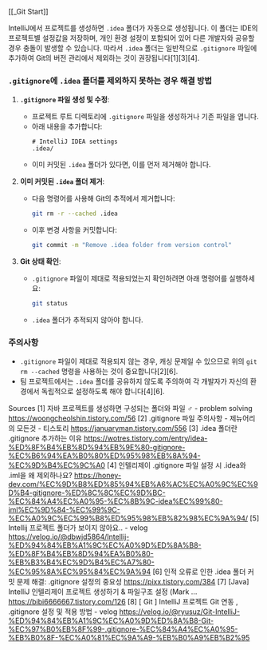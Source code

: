 [[_Git Start]]

IntelliJ에서 프로젝트를 생성하면 `.idea` 폴더가 자동으로 생성됩니다. 이 폴더는 IDE의 프로젝트별 설정값을 저장하며, 개인 환경 설정이 포함되어 있어 다른 개발자와 공유할 경우 충돌이 발생할 수 있습니다. 따라서 `.idea` 폴더는 일반적으로 `.gitignore` 파일에 추가하여 Git의 버전 관리에서 제외하는 것이 권장됩니다[1][3][4].

### `.gitignore`에 `.idea` 폴더를 제외하지 못하는 경우 해결 방법
1. **`.gitignore` 파일 생성 및 수정**:
   - 프로젝트 루트 디렉토리에 `.gitignore` 파일을 생성하거나 기존 파일을 엽니다.
   - 아래 내용을 추가합니다:
     ```
     # IntelliJ IDEA settings
     .idea/
     ```
   - 이미 커밋된 `.idea` 폴더가 있다면, 이를 먼저 제거해야 합니다.

2. **이미 커밋된 `.idea` 폴더 제거**:
   - 다음 명령어를 사용해 Git의 추적에서 제거합니다:
     ```bash
     git rm -r --cached .idea
     ```
   - 이후 변경 사항을 커밋합니다:
     ```bash
     git commit -m "Remove .idea folder from version control"
     ```

3. **Git 상태 확인**:
   - `.gitignore` 파일이 제대로 적용되었는지 확인하려면 아래 명령어를 실행하세요:
     ```bash
     git status
     ```
   - `.idea` 폴더가 추적되지 않아야 합니다.

### 주의사항
- `.gitignore` 파일이 제대로 적용되지 않는 경우, 캐싱 문제일 수 있으므로 위의 `git rm --cached` 명령을 사용하는 것이 중요합니다[2][6].
- 팀 프로젝트에서는 `.idea` 폴더를 공유하지 않도록 주의하여 각 개발자가 자신의 환경에서 독립적으로 설정하도록 해야 합니다[4][6].

Sources
[1] 자바 프로젝트를 생성하면 구성되는 폴더와 파일  ‍♂️ - problem solving https://woongcheolshin.tistory.com/56
[2] .gitignore 파일 주의사항 - 제뉴어리의 모든것 - 티스토리 https://januaryman.tistory.com/556
[3] .idea 폴더란 .gitignore 추가하는 이유 https://wotres.tistory.com/entry/idea-%ED%8F%B4%EB%8D%94%EB%9E%80-gitignore-%EC%B6%94%EA%B0%80%ED%95%98%EB%8A%94-%EC%9D%B4%EC%9C%A0
[4] 인텔리제이 .gitignore 파일 설정 시 .idea와 .iml을 왜 제외하나요? https://honey-dev.com/%EC%9D%B8%ED%85%94%EB%A6%AC%EC%A0%9C%EC%9D%B4-gitignore-%ED%8C%8C%EC%9D%BC-%EC%84%A4%EC%A0%95-%EC%8B%9C-idea%EC%99%80-iml%EC%9D%84-%EC%99%9C-%EC%A0%9C%EC%99%B8%ED%95%98%EB%82%98%EC%9A%94/
[5] Intellij 프로젝트 폴더가 보이지 않아요.. - velog https://velog.io/@dbwjd5864/Intellij-%ED%94%84%EB%A1%9C%EC%A0%9D%ED%8A%B8-%ED%8F%B4%EB%8D%94%EA%B0%80-%EB%B3%B4%EC%9D%B4%EC%A7%80-%EC%95%8A%EC%95%84%EC%9A%94
[6] 인적 오류로 인한 .idea 폴더 커밋 문제 해결: .gitignore 설정의 중요성 https://pixx.tistory.com/384
[7] [Java] IntelliJ 인텔리제이 프로젝트 생성하기 & 파일구조 설정 (Mark ... https://bibi6666667.tistory.com/126
[8] [ Git ] IntelliJ 프로젝트 Git 연동 , .gitignore 설정 및 적용 방법 - velog https://velog.io/@ryusuz/Git-IntelliJ-%ED%94%84%EB%A1%9C%EC%A0%9D%ED%8A%B8-Git-%EC%97%B0%EB%8F%99-.gitignore-%EC%84%A4%EC%A0%95-%EB%B0%8F-%EC%A0%81%EC%9A%A9-%EB%B0%A9%EB%B2%95
